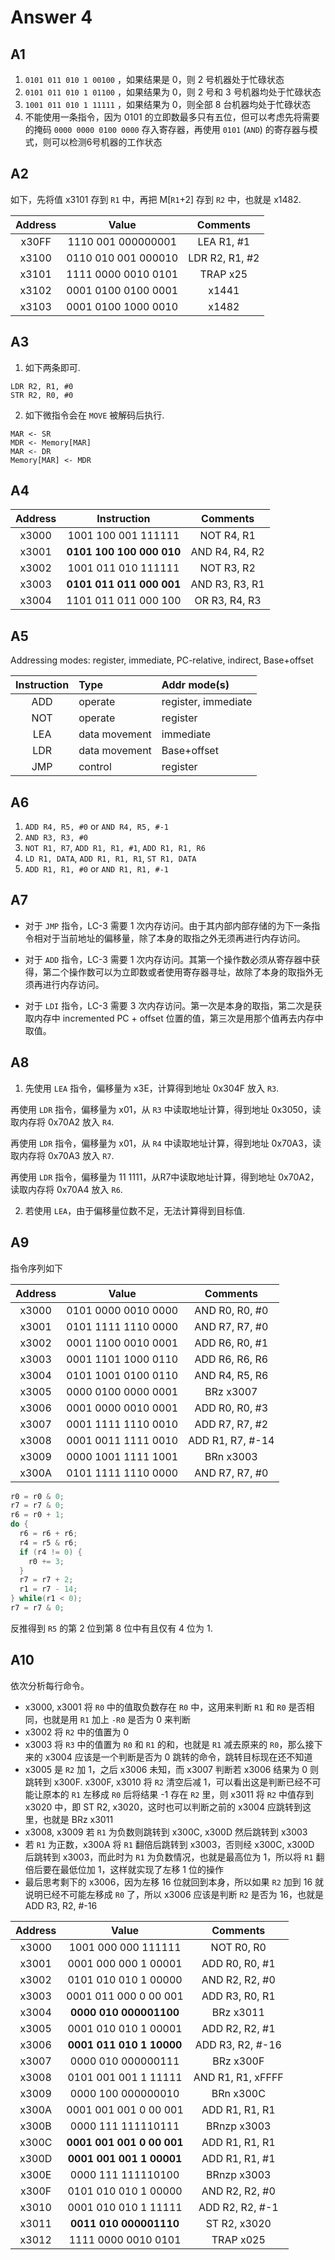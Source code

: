 # Answer 4

## A1

1. `0101 011 010 1 00100` ，如果结果是 0，则 2 号机器处于忙碌状态
2. `0101 011 010 1 01100` ，如果结果为 0，则 2 号和 3 号机器均处于忙碌状态
3. `1001 011 010 1 11111` ，如果结果为 0，则全部 8 台机器均处于忙碌状态
4. 不能使用一条指令，因为 0101 的立即数最多只有五位，但可以考虑先将需要的掩码 `0000 0000 0100 0000` 存入寄存器，再使用 `0101` (`AND`) 的寄存器与模式，则可以检测6号机器的工作状态

## A2

如下，先将值 x3101 存到 `R1` 中，再把 M[`R1`+2] 存到 `R2` 中，也就是 x1482.

| Address |        Value        |    Comments    |
| :-----: | :-----------------: | :------------: |
|  x30FF  | 1110 001 000000001  |   LEA R1, #1   |
|  x3100  | 0110 010 001 000010 | LDR R2, R1, #2 |
|  x3101  | 1111 0000 0010 0101 |    TRAP x25    |
|  x3102  | 0001 0100 0100 0001 |     x1441      |
|  x3103  | 0001 0100 1000 0010 |     x1482      |

## A3

1. 如下两条即可.

```
LDR R2, R1, #0
STR R2, R0, #0
```

2. 如下微指令会在 `MOVE` 被解码后执行.

```
MAR <- SR
MDR <- Memory[MAR]
MAR <- DR
Memory[MAR] <- MDR
```

## A4

| Address |       Instruction        |    Comments    |
| :-----: | :----------------------: | :------------: |
|  x3000  |   1001 100 001 111111    |   NOT R4, R1   |
|  x3001  | **0101 100 100 000 010** | AND R4, R4, R2 |
|  x3002  |   1001 011 010 111111    |   NOT R3, R2   |
|  x3003  | **0101 011 011 000 001** | AND R3, R3, R1 |
|  x3004  |   1101 011 011 000 100   | OR R3, R4, R3  |

## A5

Addressing modes: register, immediate, PC-relative, indirect, Base+offset

| Instruction | Type          | Addr mode(s)        |
| :---------: | :------------ | :------------------ |
|     ADD     | operate       | register, immediate |
|     NOT     | operate       | register            |
|     LEA     | data movement | immediate           |
|     LDR     | data movement | Base+offset         |
|     JMP     | control       | register            |

## A6

1. `ADD R4, R5, #0` or `AND R4, R5, #-1`
2. `AND R3, R3, #0`
3. `NOT R1, R7`, `ADD R1, R1, #1`, `ADD R1, R1, R6`
4. `LD R1, DATA`, `ADD R1, R1, R1`, `ST R1, DATA`
5. `ADD R1, R1, #0` or `AND R1, R1, #-1`

## A7

- 对于 `JMP` 指令，LC-3 需要 1 次内存访问。由于其内部内部存储的为下一条指令相对于当前地址的偏移量，除了本身的取指之外无须再进行内存访问。

- 对于 `ADD` 指令，LC-3 需要 1 次内存访问。其第一个操作数必须从寄存器中获得，第二个操作数可以为立即数或者使用寄存器寻址，故除了本身的取指外无须再进行内存访问。
- 对于 `LDI` 指令，LC-3 需要 3 次内存访问。第一次是本身的取指，第二次是获取内存中 incremented PC + offset 位置的值，第三次是用那个值再去内存中取值。

## A8

1. 先使用 `LEA` 指令，偏移量为 x3E，计算得到地址 0x304F 放入 `R3`.

再使用 `LDR` 指令，偏移量为 x01，从 `R3` 中读取地址计算，得到地址 0x3050，读取内存将 0x70A2 放入 `R4`.

再使用 `LDR` 指令，偏移量为 x01，从 `R4` 中读取地址计算，得到地址 0x70A3，读取内存将 0x70A3 放入 `R7`.

再使用 `LDR` 指令，偏移量为 11 1111，从R7中读取地址计算，得到地址 0x70A2，读取内存将 0x70A4 放入 `R6`.

2. 若使用 `LEA`，由于偏移量位数不足，无法计算得到目标值.

## A9

指令序列如下

| Address |        Value        |     Comments     |
| :-----: | :-----------------: | :--------------: |
|  x3000  | 0101 0000 0010 0000 |  AND R0, R0, #0  |
|  x3001  | 0101 1111 1110 0000 |  AND R7, R7, #0  |
|  x3002  | 0001 1100 0010 0001 |  ADD R6, R0, #1  |
|  x3003  | 0001 1101 1000 0110 |  ADD R6, R6, R6  |
|  x3004  | 0101 1001 0100 0110 |  AND R4, R5, R6  |
|  x3005  | 0000 0100 0000 0001 |    BRz x3007     |
|  x3006  | 0001 0000 0010 0001 |  ADD R0, R0, #3  |
|  x3007  | 0001 1111 1110 0010 |  ADD R7, R7, #2  |
|  x3008  | 0001 0011 1111 0010 | ADD R1, R7, #-14 |
|  x3009  | 0000 1001 1111 1001 |    BRn x3003     |
|  x300A  | 0101 1111 1110 0000 |  AND R7, R7, #0  |

```c
r0 = r0 & 0;
r7 = r7 & 0;
r6 = r0 + 1;
do {
  r6 = r6 + r6;
  r4 = r5 & r6;
  if (r4 != 0) {
    r0 += 3;
  }
  r7 = r7 + 2;
  r1 = r7 - 14;
} while(r1 < 0);
r7 = r7 & 0;
```

反推得到 `R5` 的第 2 位到第 8 位中有且仅有 4 位为 1.

## A10

依次分析每行命令。

- x3000, x3001 将 `R0` 中的值取负数存在 `R0` 中，这用来判断 `R1` 和 `R0` 是否相同，也就是用 `R1` 加上 `-R0` 是否为 0 来判断
- x3002 将 `R2` 中的值置为 0
- x3003 将 `R3` 中的值置为 `R0` 和 `R1` 的和，也就是 `R1` 减去原来的 `R0`，那么接下来的 x3004 应该是一个判断是否为 0 跳转的命令，跳转目标现在还不知道
- x3005 是 `R2` 加 1，之后 x3006 未知，而 x3007 判断若 x3006 结果为 0 则跳转到 x300F. x300F, x3010 将 `R2` 清空后减 1，可以看出这是判断已经不可能让原本的 `R1` 左移成 `R0` 后将结果 -1 存在 `R2` 里，则 x3011 将 `R2` 中值存到 x3020 中，即 ST R2, x3020，这时也可以判断之前的 x3004 应跳转到这里，也就是 BRz x3011
- x3008, x3009 若 `R1` 为负数则跳转到 x300C, x300D 然后跳转到 x3003
- 若 `R1` 为正数，x300A 将 `R1` 翻倍后跳转到 x3003，否则经 x300C, x300D 后跳转到 x3003，而此时为 `R1` 为负数情况，也就是最高位为 1，所以将 `R1` 翻倍后要在最低位加 1，这样就实现了左移 1 位的操作
- 最后思考剩下的 x3006，因为左移 16 位就回到本身，所以如果 `R2` 加到 16 就说明已经不可能左移成 `R0` 了，所以 x3006 应该是判断 `R2` 是否为 16，也就是 ADD R3, R2, #-16

| Address |           Value           |     Comments      |
| :-----: | :-----------------------: | :---------------: |
|  x3000  |    1001 000 000 111111    |    NOT R0, R0     |
|  x3001  |   0001 000 000 1 00001    |  ADD R0, R0, #1   |
|  x3002  |   0101 010 010 1 00000    |  AND R2, R2, #0   |
|  x3003  |   0001 011 000 0 00 001   |  ADD R3, R0, R1   |
|  x3004  |  **0000 010 000001100**   |     BRz x3011     |
|  x3005  |   0001 010 010 1 00001    |  ADD R2, R2, #1   |
|  x3006  | **0001 011 010 1 10000**  | ADD R3, R2, #-16  |
|  x3007  |    0000 010 000000111     |     BRz x300F     |
|  x3008  |   0101 001 001 1 11111    | AND R1, R1, xFFFF |
|  x3009  |    0000 100 000000010     |     BRn x300C     |
|  x300A  |   0001 001 001 0 00 001   |  ADD R1, R1, R1   |
|  x300B  |    0000 111 111110111     |    BRnzp x3003    |
|  x300C  | **0001 001 001 0 00 001** |  ADD R1, R1, R1   |
|  x300D  | **0001 001 001 1 00001**  |  ADD R1, R1, #1   |
|  x300E  |    0000 111 111110100     |    BRnzp x3003    |
|  x300F  |   0101 010 010 1 00000    |  AND R2, R2, #0   |
|  x3010  |   0001 010 010 1 11111    |  ADD R2, R2, #-1  |
|  x3011  |  **0011 010 000001110**   |   ST R2, x3020    |
|  x3012  |    1111 0000 0010 0101    |     TRAP x025     |

